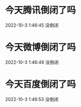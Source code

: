 # 今天腾讯倒闭了吗

2022-10-3 1:46:45 没倒闭

# 今天微博倒闭了吗

2022-10-3 1:46:49 没倒闭

# 今天百度倒闭了吗

2022-10-3 1:46:53 没倒闭


